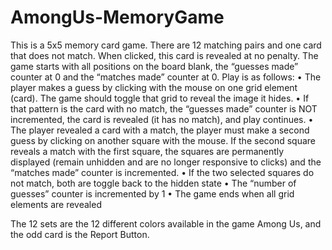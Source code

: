 # AmongUs-MemoryGame
This is a 5x5 memory card game. There are 12 matching pairs and one card that does not match. When clicked, this card is revealed at no penalty. 
The game starts with all positions on the board blank, the “guesses made” counter at 0
and the “matches made” counter at 0. Play is as follows:
• The player makes a guess by clicking with the mouse on one grid element (card). The game
should toggle that grid to reveal the image it hides.
• If that pattern is the card with no match, the “guesses made” counter is NOT incremented, the card is
revealed (it has no match), and play continues.
• The player revealed a card with a match, the player must make a second guess by clicking on
another square with the mouse. If the second square reveals a match with the first square, the
squares are permanently displayed (remain unhidden and are no longer responsive to clicks) and
the “matches made” counter is incremented. 
• If the two selected squares do not match, both are toggle back to the hidden state
• The “number of guesses” counter is incremented by 1
• The game ends when all grid elements are revealed

The 12 sets are the 12 different colors available in the game Among Us, and the odd card is the Report Button.
